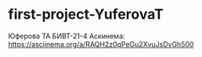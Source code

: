 # first-project-YuferovaT

Юферова ТА БИВТ-21-4
Аскинема: https://asciinema.org/a/RAQH2z0qPeGu2XvuJsDvGh500
